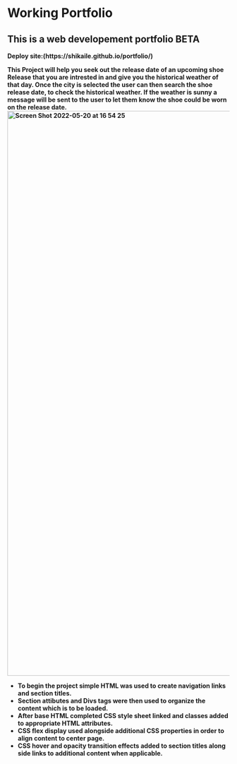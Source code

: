 <h1>Working Portfolio</h1>
<h2>This is a web developement portfolio <span>BETA</span></h2>
<b> Deploy site:(https://shikaile.github.io/portfolio/) <b>
<p> This Project will help you seek out the release date of an upcoming shoe Release that you are intrested in and give you the historical weather of that day. Once the city is selected the user can then search the shoe release date, to check the historical weather. If the weather is sunny a message will be sent to the user to let them know the shoe could be worn on the release date.
<img width="1280" alt="Screen Shot 2022-05-20 at 16 54 25" src="https://user-images.githubusercontent.com/87043223/169609447-e06bf0c6-8342-450f-8492-053d81b7d21d.png">



<ul>
   <li>To begin the project simple HTML was used to create navigation links and section titles.
   <li> Section attibutes and Divs tags were then used to organize the content which is to be loaded.
   <li>After base HTML completed CSS style sheet linked and classes added to appropriate HTML attributes.
   <li>CSS flex display used alongside additional CSS properties in order to align content to center page. 
   <li>CSS hover and opacity transition effects added to section titles along side links to additional content when applicable.
 
   
